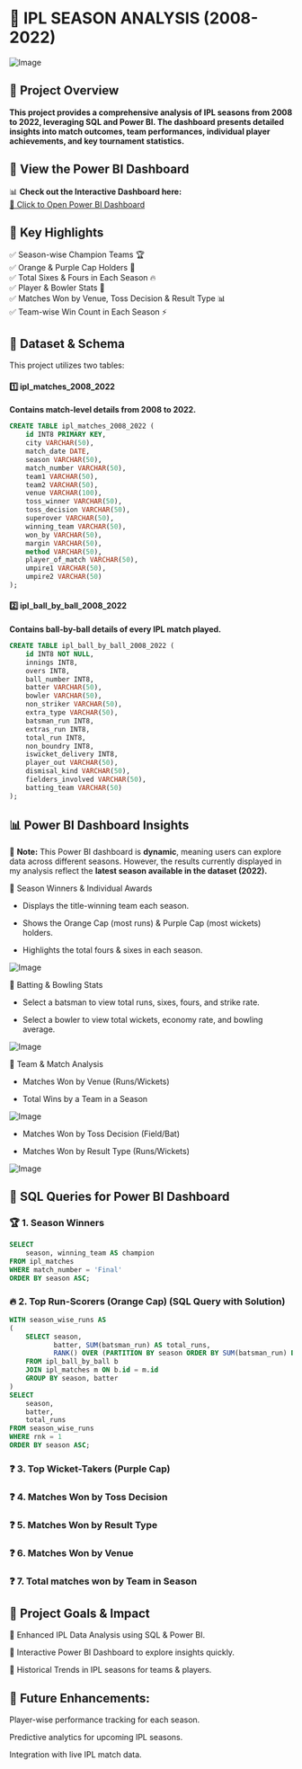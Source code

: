 # 🏏 IPL SEASON ANALYSIS (2008-2022)

![Image](https://github.com/user-attachments/assets/db5b41e5-9bf4-44ad-806e-164b8d5fd6d2)

## 📌 Project Overview

**This project provides a comprehensive analysis of IPL seasons from 2008 to 2022, leveraging SQL and Power BI. The dashboard presents detailed insights into match outcomes, team performances, individual player achievements, and key tournament statistics.**

## 🔗 View the Power BI Dashboard  
📊 **Check out the Interactive Dashboard here:**  
[🔗 Click to Open Power BI Dashboard](https://github.com/Ankita1119/IPL-Season-Analysis-2008-2022/raw/main/IPL%20Analysis.pbix)  

## 🎯 Key Highlights

✅ Season-wise Champion Teams 🏆  
✅ Orange & Purple Cap Holders 🏅  
✅ Total Sixes & Fours in Each Season 🔥  
✅ Player & Bowler Stats 🎯  
✅ Matches Won by Venue, Toss Decision & Result Type 📊  
✅ Team-wise Win Count in Each Season ⚡ 

## 📂 Dataset & Schema

This project utilizes two tables:
#### 1️⃣ ipl_matches_2008_2022
**Contains match-level details from 2008 to 2022.**

```sql
CREATE TABLE ipl_matches_2008_2022 (
    id INT8 PRIMARY KEY,
    city VARCHAR(50),
    match_date DATE,
    season VARCHAR(50),
    match_number VARCHAR(50),
    team1 VARCHAR(50),
    team2 VARCHAR(50),
    venue VARCHAR(100),
    toss_winner VARCHAR(50),
    toss_decision VARCHAR(50),
    superover VARCHAR(50),
    winning_team VARCHAR(50),
    won_by VARCHAR(50),
    margin VARCHAR(50),
    method VARCHAR(50),
    player_of_match VARCHAR(50),
    umpire1 VARCHAR(50),
    umpire2 VARCHAR(50)
);
```



#### 2️⃣ ipl_ball_by_ball_2008_2022
**Contains ball-by-ball details of every IPL match played.**
```sql
CREATE TABLE ipl_ball_by_ball_2008_2022 (
    id INT8 NOT NULL,
    innings INT8,
    overs INT8,
    ball_number INT8,
    batter VARCHAR(50),
    bowler VARCHAR(50),
    non_striker VARCHAR(50),
    extra_type VARCHAR(50),
    batsman_run INT8,
    extras_run INT8,
    total_run INT8,
    non_boundry INT8,
    iswicket_delivery INT8,
    player_out VARCHAR(50),
    dismisal_kind VARCHAR(50),
    fielders_involved VARCHAR(50),
    batting_team VARCHAR(50)
);
```
## 📊 Power BI Dashboard Insights

📢 **Note:** This Power BI dashboard is **dynamic**, meaning users can explore data across different seasons. However, the results currently displayed in my analysis reflect the **latest season available in the dataset (2022).**  

🔹 Season Winners & Individual Awards

- Displays the title-winning team each season.

- Shows the Orange Cap (most runs) & Purple Cap (most wickets) holders.

- Highlights the total fours & sixes in each season.

![Image](https://github.com/user-attachments/assets/f5762279-44a4-4bde-aef6-6cdddda6ecd2)

🔹 Batting & Bowling Stats

- Select a batsman to view total runs, sixes, fours, and strike rate.

- Select a bowler to view total wickets, economy rate, and bowling average.

![Image](https://github.com/user-attachments/assets/94398320-65b3-43a7-8c8d-4a9569723835)

🔹 Team & Match Analysis

- Matches Won by Venue (Runs/Wickets)

- Total Wins by a Team in a Season

![Image](https://github.com/user-attachments/assets/1b13498b-f669-49ef-8c89-552740c6d48a)

- Matches Won by Toss Decision (Field/Bat)

- Matches Won by Result Type (Runs/Wickets)

![Image](https://github.com/user-attachments/assets/db1b068d-9825-44f7-b597-99c9c80816f1)

## 📌 SQL Queries for Power BI Dashboard

### 🏆 1. Season Winners

```sql
SELECT 
	season, winning_team AS champion
FROM ipl_matches
WHERE match_number = 'Final'
ORDER BY season ASC;
```
### 🔥 2. Top Run-Scorers (Orange Cap) (SQL Query with Solution)

```sql
WITH season_wise_runs AS
(
    SELECT season, 
	       batter, SUM(batsman_run) AS total_runs,
           RANK() OVER (PARTITION BY season ORDER BY SUM(batsman_run) DESC) AS rnk
    FROM ipl_ball_by_ball b
    JOIN ipl_matches m ON b.id = m.id
    GROUP BY season, batter
)
SELECT 
	season, 
	batter, 
	total_runs
FROM season_wise_runs
WHERE rnk = 1
ORDER BY season ASC;
```
### ❓ 3. Top Wicket-Takers (Purple Cap)

### ❓ 4. Matches Won by Toss Decision

### ❓ 5. Matches Won by Result Type

### ❓ 6. Matches Won by Venue

### ❓ 7. Total matches won by Team in Season 

## 🚀 Project Goals & Impact

📌 Enhanced IPL Data Analysis using SQL & Power BI.

📌 Interactive Power BI Dashboard to explore insights quickly.

📌 Historical Trends in IPL seasons for teams & players.

## 🎯 Future Enhancements:

Player-wise performance tracking for each season.

Predictive analytics for upcoming IPL seasons.

Integration with live IPL match data.





















